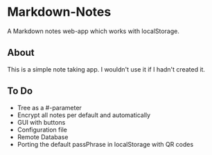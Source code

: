Markdown-Notes
==============

A Markdown notes web-app which works with localStorage.

## About
This is a simple note taking app. I wouldn't use it if I hadn't created it.

## To Do
* Tree as a #-parameter
* Encrypt all notes per default and automatically
* GUI with buttons
* Configuration file
* Remote Database
* Porting the default passPhrase in localStorage with QR codes